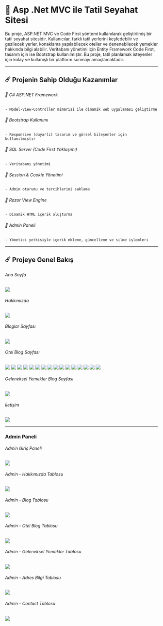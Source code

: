 # 🚀 Asp .Net MVC ile Tatil Seyahat Sitesi

Bu proje, ASP.NET MVC ve Code First yöntemi kullanılarak geliştirilmiş bir tatil seyahat sitesidir. Kullanıcılar, farklı tatil yerlerini keşfedebilir ve gezilecek yerler, konaklama yapılabilecek oteller ve denenebilecek yemekler hakkında bilgi alabilir. Veritabanı yönetimi için Entity Framework Code First, tasarım için ise Bootstrap kullanılmıştır. Bu proje, tatil planlamak isteyenler için kolay ve kullanışlı bir platform sunmayı amaçlamaktadır.

-----


## ☄️ Projenin Sahip Olduğu Kazanımlar

###### 🌟 C# ASP.NET Framework

    - Model-View-Controller mimarisi ile dinamik web uygulaması geliştirme
    
###### 🌟 Bootstrap Kullanımı
    - Responsive (duyarlı) tasarım ve görsel bileşenler için kullanılmıştır
    
###### 🌟 SQL Server (Code First Yaklaşımı)
    - Veritabanı yönetimi
    
###### 🌟 Session & Cookie Yönetimi 
    - Admin oturumu ve tercihlerini saklama

###### 🌟 Razor View Engine
    - Dinamik HTML içerik oluşturma
    
###### 🌟 Admin Paneli
    - Yönetici yetkisiyle içerik ekleme, güncelleme ve silme işlemleri


-----

## ☄️ Projeye Genel Bakış

###### Ana Sayfa

<img src="https://github.com/user-attachments/assets/f733c723-7ed5-41a1-8962-032cce0b4681" width:700>


###### Hakkımızda

<img src="https://github.com/user-attachments/assets/99688df4-c3a2-4957-b330-5e38ec10a1bf" width:700>


###### Bloglar Sayfası

<img src="https://i.imgur.com/izreJcj.jpeg" width:700>



###### Otel Blog Sayfası

<img src="https://github.com/user-attachments/assets/e41f68c0-3031-4917-9aac-dced04340011" width:700>

<img src="https://github.com/user-attachments/assets/1bb724af-2deb-42a9-963c-715b6e03df20" width:700>

<img src="https://github.com/user-attachments/assets/5ffd7bb5-7384-47d3-9af7-9e7e6e4aa44c" width:700>
<img src="https://github.com/user-attachments/assets/cffd6ebe-9312-4a87-b893-de82adeb3c45" width:700>

<img src="https://github.com/user-attachments/assets/ffd5896a-31e0-4b33-bfb7-11b8eab40d97" width:700>
<img src="https://github.com/user-attachments/assets/f9a919ff-bba4-4d7b-bc99-59f777ee5263" width:700>


<img src="https://github.com/user-attachments/assets/0e170cee-2403-4768-af28-2ca0d2bb0e46" width:700>
<img src="https://github.com/user-attachments/assets/04f6ed77-eee0-4bba-a815-9e66a56193c7" width:700>

<img src="https://github.com/user-attachments/assets/cd22929d-9636-479f-bcb8-ec5c4b17ac58" width:700>
<img src="https://github.com/user-attachments/assets/dba161fb-049c-4f78-8080-4de5c6d9caf8" width:700>

<img src="https://github.com/user-attachments/assets/b513ee43-61bb-454a-be43-9feb003cb951" width:700>
<img src="https://github.com/user-attachments/assets/c3106736-a210-4276-9ad8-1368b8242e7c" width:700>

<img src="https://github.com/user-attachments/assets/c6cba8cc-4a68-4b81-ab74-f1d7665dce94" width:700>
<img src="https://github.com/user-attachments/assets/dc6b7469-92d6-4df7-b613-476a99a6a628" width:700>

<img src="https://github.com/user-attachments/assets/66f87768-31cc-47bb-aa85-6e4d7bd0b6e0" width:700>
<img src="https://github.com/user-attachments/assets/0b5d7e62-1fc5-424c-b5f2-33db5786e16a" width:700>




###### Geleneksel Yemekler Blog Sayfası

<img src="https://i.imgur.com/2j84P97.jpeg" width:700>



###### İletişim

<img src="https://github.com/user-attachments/assets/c8fadd39-f300-4d47-84c5-1c237426db8e" width:700>



-----



### Admin Paneli


###### Admin Giriş Paneli

<img src="https://github.com/user-attachments/assets/cad164d9-ade0-41fa-b1ea-5c00b46f740a" width:700>



###### Admin - Hakkımızda Tablosu

<img src="https://github.com/user-attachments/assets/6f979fcd-4e31-4bb8-9bd7-121826a30658" width:700>


###### Admin - Blog Tablosu

<img src="https://github.com/user-attachments/assets/38ed6a25-a967-4e4e-9fea-9380782d48d4" width:700>



###### Admin - Otel Blog Tablosu

<img src="https://github.com/user-attachments/assets/0f5a1761-55c5-4fca-9052-19d1f08dc67d" width:700>



###### Admin - Geleneksel Yemekler Tablosu

<img src="https://github.com/user-attachments/assets/a195b57c-5f20-4fd4-8090-99cca4f13877" width:700>



###### Admin - Adres Bilgi Tablosu

<img src="https://github.com/user-attachments/assets/3d570074-1ac3-42cd-8a9b-47a00ecf4611" width:700>



###### Admin - Contact Tablosu

<img src="https://github.com/user-attachments/assets/4d20d398-5d71-4ecc-9d5d-6de76f8bd94c" width:700>


    


